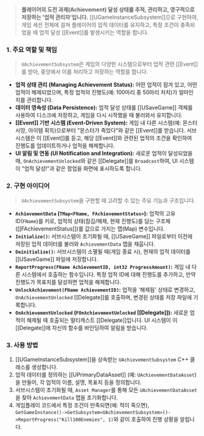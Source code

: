 
> **플레이어의 도전 과제(Achievement) 달성 상태를 추적, 관리하고, 영구적으로 저장하는 '업적 관리자'입니다.** [[UGameInstanceSubsystem]]으로 구현하여, 게임 세션 전체에 걸쳐 플레이어의 업적 데이터를 유지하고, 특정 조건이 충족되었을 때 업적 달성 [[Event]]를 발생시키는 역할을 합니다.

### **1. 주요 역할 및 책임**
> `UAchievementSubsystem`은 게임의 다양한 시스템으로부터 업적 관련 [[Event]]를 받아, 중앙에서 이를 처리하고 저장하는 역할을 합니다.
* **업적 상태 관리 (Managing Achievement Status):**
    어떤 업적이 잠겨 있고, 어떤 업적이 해제되었으며, 특정 업적의 진행도(예: 100마리 중 50마리 처치)가 얼마인지를 관리합니다.
* **데이터 영속성 (Data Persistence):**
    업적 달성 상태를 [[USaveGame]] 객체를 사용하여 디스크에 저장하고, 게임을 다시 시작했을 때 불러와서 유지합니다.
* **[[Event]] 기반 시스템 (Event-Driven System):**
    게임 내 다른 시스템(예: 몬스터 사망, 아이템 획득)으로부터 "몬스터가 죽었다"와 같은 [[Event]]를 받습니다. 서브시스템은 이 [[Event]]를 듣고, 해당 [[Event]]와 관련된 업적의 조건을 확인하여 진행도를 업데이트하거나 업적을 해제합니다.
* **UI 알림 및 연동 (UI Notification and Integration):**
    새로운 업적이 달성되었을 때, `OnAchievementUnlocked`와 같은 [[Delegate]]를 `Broadcast`하여, UI 시스템이 "업적 달성!"과 같은 팝업을 화면에 표시하도록 합니다.

### **2. 구현 아이디어**
> `UAchievementSubsystem`을 구현할 때 고려할 수 있는 주요 기능과 구조입니다.
* **`AchievementData` (`TMap<FName, FAchievementStatus>`):**
    업적의 고유 ID(`FName`)를 키로, 업적의 상태(잠김/해제, 현재 진행도)를 담는 구조체([[FAchievementStatus]])를 값으로 가지는 맵(Map) 변수입니다.
* **`Initialize()`:**
    서브시스템이 초기화될 때, [[USaveGame]] 파일로부터 이전에 저장된 업적 데이터를 불러와 `AchievementData` 맵을 채웁니다.
* **`Deinitialize()`:**
    서브시스템이 소멸될 때(게임 종료 시), 현재의 업적 데이터를 [[USaveGame]] 파일에 저장합니다.
* **`ReportProgress(FName AchievementID, int32 ProgressAmount)`:**
    게임 내 다른 시스템에서 호출하는 함수입니다. 특정 업적 ID에 대해 진행도를 추가하고, 만약 진행도가 목표치를 달성하면 업적을 해제합니다.
* **`UnlockAchievement(FName AchievementID)`:**
    업적을 '해제됨' 상태로 변경하고, `OnAchievementUnlocked` [[Delegate]]를 호출하며, 변경된 상태를 저장 파일에 기록합니다.
* **`OnAchievementUnlocked` (`FOnAchievementUnlocked` [[Delegate]]):**
    새로운 업적이 해제될 때 호출되는 멀티캐스트 [[Delegate]]입니다. UI 시스템이 이 [[Delegate]]에 자신의 함수를 바인딩하여 알림을 받습니다.

### **3. 사용 방법**
1.  [[UGameInstanceSubsystem]]을 상속받는 `UAchievementSubsystem` C++ 클래스를 생성합니다.
2.  업적 데이터를 정의하는 [[UPrimaryDataAsset]] (예: `UAchievementDataAsset`)을 만들어, 각 업적의 이름, 설명, 목표치 등을 정의합니다.
3.  서브시스템이 초기화될 때, `Asset Manager`를 통해 모든 `UAchievementDataAsset`을 찾아 `AchievementData` 맵을 초기화합니다.
4.  게임플레이 코드에서 특정 조건이 만족되면(예: 적이 죽으면), `GetGameInstance()->GetSubsystem<UAchievementSubsystem>()->ReportProgress("Kill100Enemies", 1)`와 같이 호출하여 진행 상황을 알립니다.
